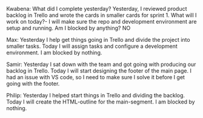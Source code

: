 Kwabena:
What did I complete yesterday? Yesterday, I reviewed product backlog in Trello and  wrote the cards in smaller cards for sprint 1.
What will I work on today?- I will make sure the repo and development environment are setup and running.
Am I blocked by anything? NO

Max:
Yesterday I help get things going in Trello and divide the project into smaller tasks.
Today I will assign tasks and configure a development environment.
I am blocked by nothing.

Samir:
Yesterday I sat down with the team and got going with producing our backlog in Trello.
Today I will start designing the footer of the main page.
I had an issue with VS code, so I need to make sure I solve it before I get going with the footer.

Philip:
Yesterday I helped start things in Trello and dividing the backlog. Today I will create the HTML-outline for the main-segment. I am blocked by nothing.


